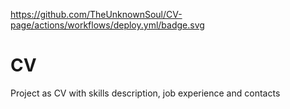 https://github.com/TheUnknownSoul/CV-page/actions/workflows/deploy.yml/badge.svg

# CV
Project as CV with skills description, job experience and contacts